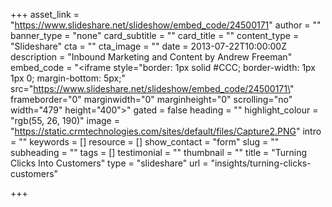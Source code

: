 +++
asset_link = "https://www.slideshare.net/slideshow/embed_code/24500171"
author = ""
banner_type = "none"
card_subtitle = ""
card_title = ""
content_type = "Slideshare"
cta = ""
cta_image = ""
date = 2013-07-22T10:00:00Z
description = "Inbound Marketing and Content by Andrew Freeman"
embed_code = "<iframe style=\"border: 1px solid #CCC; border-width: 1px 1px 0; margin-bottom: 5px;\" src=\"https://www.slideshare.net/slideshow/embed_code/24500171\" frameborder=\"0\" marginwidth=\"0\" marginheight=\"0\" scrolling=\"no\" width=\"479\" height=\"400\">"
gated = false
heading = ""
highlight_colour = "rgb(55, 26, 190)"
image = "https://static.crmtechnologies.com/sites/default/files/Capture2.PNG"
intro = ""
keywords = []
resource = []
show_contact = "form"
slug = ""
subheading = ""
tags = []
testimonial = ""
thumbnail = ""
title = "Turning Clicks Into Customers"
type = "slideshare"
url = "insights/turning-clicks-customers"

+++
